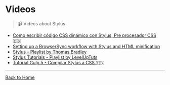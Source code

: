 # Videos

> :video_camera: Videos about Stylus

- [Como escribir código CSS dinámico con Stylus, Pre procesador CSS](https://www.youtube.com/watch?v=IKema5G0XZ0) :es:
- [Setting up a BrowserSync workflow with Stylus and HTML minification](https://www.youtube.com/watch?v=rdz65Pi-ZV4)
- [Stylus - Playlist by Thomas Bradley ](https://www.youtube.com/playlist?list=PLWjCJDeWfDddW7jbwiz2c4D40fzyoXzUd)
- [Stylus Tutorials - Playlist by LevelUpTuts](https://www.youtube.com/playlist?list=PLLnpHn493BHFWQGA1PcyQZWAfR96a4CkH)
- [Tutorial Gulp 5 - Compilar Stylus a CSS ](https://www.youtube.com/watch?v=gEjpMpq61Qg) :es:

---
[Back to Home](https://github.com/diogomoretti/awesome-stylus)
